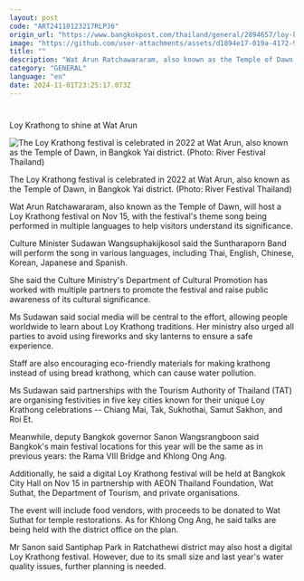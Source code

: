 ```yaml
---
layout: post
code: "ART24110123217RLPJ6"
origin_url: "https://www.bangkokpost.com/thailand/general/2894657/loy-krathong-to-shine-at-wat-arun"
image: "https://github.com/user-attachments/assets/d1894e17-019a-4172-9a12-d367840c886c"
title: ""
description: "Wat Arun Ratchawararam, also known as the Temple of Dawn, will host a Loy Krathong festival on Nov 15, with the festival"
category: "GENERAL"
language: "en"
date: 2024-11-01T23:25:17.073Z
---
```


# 

Loy Krathong to shine at Wat Arun

![The Loy Krathong festival is celebrated in 2022 at Wat Arun, also known as the Temple of Dawn, in Bangkok Yai district. (Photo: River Festival Thailand)](https://github.com/user-attachments/assets/0dd0fa63-d83d-4822-bd0c-420f50e8324c)

The Loy Krathong festival is celebrated in 2022 at Wat Arun, also known as the Temple of Dawn, in Bangkok Yai district. (Photo: River Festival Thailand)

Wat Arun Ratchawararam, also known as the Temple of Dawn, will host a Loy Krathong festival on Nov 15, with the festival's theme song being performed in multiple languages to help visitors understand its significance.

Culture Minister Sudawan Wangsuphakijkosol said the Suntharaporn Band will perform the song in various languages, including Thai, English, Chinese, Korean, Japanese and Spanish.

She said the Culture Ministry's Department of Cultural Promotion has worked with multiple partners to promote the festival and raise public awareness of its cultural significance.

Ms Sudawan said social media will be central to the effort, allowing people worldwide to learn about Loy Krathong traditions. Her ministry also urged all parties to avoid using fireworks and sky lanterns to ensure a safe experience.

Staff are also encouraging eco-friendly materials for making krathong instead of using bread krathong, which can cause water pollution.

Ms Sudawan said partnerships with the Tourism Authority of Thailand (TAT) are organising festivities in five key cities known for their unique Loy Krathong celebrations -- Chiang Mai, Tak, Sukhothai, Samut Sakhon, and Roi Et.

Meanwhile, deputy Bangkok governor Sanon Wangsrangboon said Bangkok's main festival locations for this year will be the same as in previous years: the Rama VIII Bridge and Khlong Ong Ang.

Additionally, he said a digital Loy Krathong festival will be held at Bangkok City Hall on Nov 15 in partnership with AEON Thailand Foundation, Wat Suthat, the Department of Tourism, and private organisations.

The event will include food vendors, with proceeds to be donated to Wat Suthat for temple restorations. As for Khlong Ong Ang, he said talks are being held with the district office on the plan.

Mr Sanon said Santiphap Park in Ratchathewi district may also host a digital Loy Krathong festival. However, due to its small size and last year's water quality issues, further planning is needed.